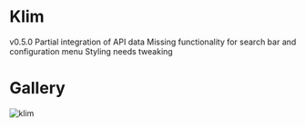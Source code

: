 # Klim

v0.5.0
Partial integration of API data
Missing functionality for search bar and configuration menu
Styling needs tweaking

# Gallery

![klim](https://github.com/Hexagon-6/Klim/assets/156491984/0d9d24a0-7be3-42dd-b071-b500bf34faef)
